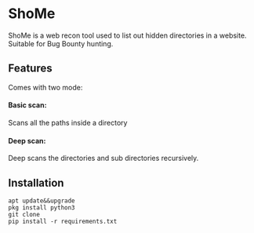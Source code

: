 # ShoMe
 ShoMe is a web recon tool used to list out hidden directories in a website.
Suitable for Bug Bounty hunting.
## Features
  Comes with two mode:
  #### Basic scan:
  Scans all the paths inside a directory
  #### Deep scan:
 Deep scans the directories and sub directories recursively.

## Installation
    apt update&&upgrade
    pkg install python3
    git clone
    pip install -r requirements.txt
    
